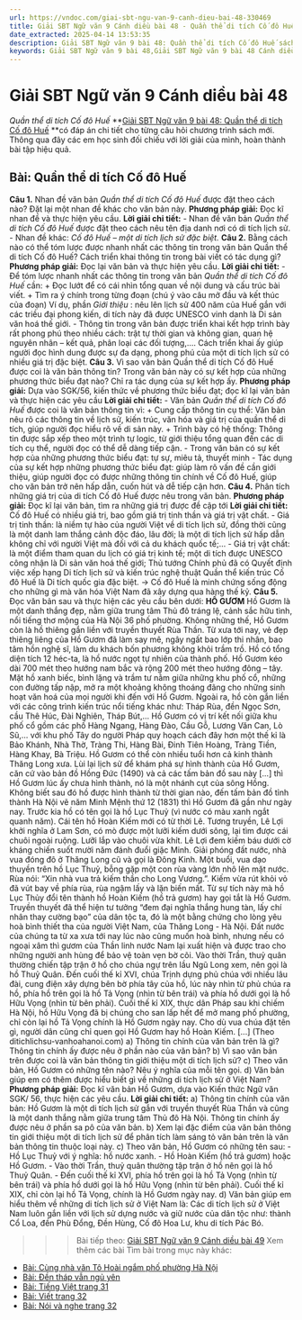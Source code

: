 ```yaml
---
url: https://vndoc.com/giai-sbt-ngu-van-9-canh-dieu-bai-48-330469
title: Giải SBT Ngữ văn 9 Cánh diều bài 48 - Quần thể di tích Cố đô Huế - VnDoc.com
date_extracted: 2025-04-14 13:53:35
description: Giải SBT Ngữ văn 9 bài 48: Quần thể di tích Cố đô Huế sách Cánh diều có đáp án chi tiết cho các bạn cùng tham khảo.
keywords: Giải SBT Ngữ văn 9 bài 48,Giải SBT Ngữ văn 9 bài 48 Cánh diều,Giải sách bài tập Ngữ văn CD lớp 9,Ngữ văn lớp 9 Cánh diều,giải bài tập ngữ văn lớp 9,bài Quần thể di tích Cố đô Huế,giải SBT ngữ văn 9 CD trang 24
---
```


# Giải SBT Ngữ văn 9 Cánh diều bài 48
 _Quần thể di tích Cố đô Huế_
**[Giải SBT Ngữ văn 9 bài 48: Quần thể di tích Cố đô Huế](<https://vndoc.com/giai-sbt-ngu-van-9-canh-dieu-bai-48-330469>) **có đáp án chi tiết cho từng câu hỏi chương trình sách mới. Thông qua đây các em học sinh đối chiếu với lời giải của mình, hoàn thành bài tập hiệu quả.
## Bài: Quần thể di tích Cố đô Huế
**Câu 1.** Nhan đề văn bản _Quần thể di tích Cố đô Huế_ được đặt theo cách nào? Đặt lại một nhan đề khác cho văn bản này.
**Phương pháp giải:**
Đọc kĩ nhan đề và thực hiện yêu cầu.
**Lời giải chi tiết:**
\- Nhan đề văn bản _Quần thể di tích Cố đô Huế_ được đặt theo cách nêu tên địa danh nơi có di tích lịch sử.
\- Nhan đề khác: _Cố đô Huế – một di tích lịch sử đặc biệt._
**Câu 2.** Bằng cách nào có thể tóm lược được nhanh nhất các thông tin trong văn bản Quần thể di tích Cố đô Huế? Cách triển khai thông tin trong bài viết có tác dụng gì?
**Phương pháp giải:**
Đọc lại văn bản và thực hiện yêu cầu.
**Lời giải chi tiết:**
\- Để tóm lược nhanh nhất các thông tin trong văn bản _Quần thể di tích Cố đô Huế_ cần:
\+ Đọc lướt để có cái nhìn tổng quan về nội dung và cấu trúc bài viết.
\+ Tìm ra ý chính trong từng đoạn \(chú ý vào câu mở đầu và kết thúc của đoạn\)
Ví dụ, phần _Giới thiệu_ : nêu lên lịch sử 400 năm của Huế gắn với các triều đại phong kiến, di tích này đã được UNESCO vinh danh là Di sản văn hoá thế giới.
\- Thông tin trong văn bản được triển khai kết hợp trình bày rất phong phú theo nhiều cách: trật tự thời gian và không gian, quan hệ nguyên nhân – kết quả, phân loại các đối tượng,.... Cách triển khai ấy giúp người đọc hình dung được sự đa dạng, phong phú của một di tích lịch sử có nhiều giá trị đặc biệt.
**Câu 3.** Vì sao văn bản Quần thể di tích Cố đô Huế được coi là văn bản thông tin? Trong văn bản này có sự kết hợp của những phương thức biểu đạt nào? Chỉ ra tác dụng của sự kết hợp ấy.
**Phương pháp giải:**
Dựa vào SGK/56, kiến thức về phương thức biểu đạt; đọc kĩ lại văn bản và thực hiện các yêu cầu
**Lời giải chi tiết:**
\- Văn bản _Quần thể di tích Cố đô Huế_ được coi là văn bản thông tin vì:
\+ Cung cấp thông tin cụ thể: Văn bản nêu rõ các thông tin về lịch sử, kiến trúc, văn hóa và giá trị của quần thể di tích, giúp người đọc hiểu rõ về di sản này.
\+ Trình bày có hệ thống: Thông tin được sắp xếp theo một trình tự logic, từ giới thiệu tổng quan đến các di tích cụ thể, người đọc có thể dễ dàng tiếp cận.
\- Trong văn bản có sự kết hợp của những phương thức biểu đạt: tự sự, miêu tả, thuyết minh
\- Tác dụng của sự kết hợp những phương thức biểu đạt: giúp làm rõ vấn đề cần giới thiệu, giúp người đọc có được những thông tin chính về Cố đô Huế, giúp cho văn bản trở nên hấp dẫn, cuốn hút và dễ tiếp cận hơn.
**Câu 4.** Phân tích những giá trị của di tích Cố đô Huế được nêu trong văn bản.
**Phương pháp giải:**
Đọc kĩ lại văn bản, tìm ra những giá trị được đề cập tới
**Lời giải chi tiết:**
Cố đô Huế có nhiều giá trị, bao gồm giá trị tinh thần và giá trị vật chất.
\- Giá trị tinh thần: là niềm tự hào của người Việt về di tích lịch sử, đồng thời cũng là một danh lam thắng cảnh độc đáo, lâu đời; là một di tích lịch sử hấp dẫn không chỉ với người Việt mà đối với cả du khách quốc tế;...
\- Giá trị vật chất: là một điểm tham quan du lịch có giá trị kinh tế; một di tích được UNESCO công nhận là Di sản văn hoá thế giới; Thủ tướng Chính phủ đã có Quyết định việc xếp hạng Di tích lịch sử và kiến trúc nghệ thuật Quần thể kiến trúc Cố đô Huế là Di tích quốc gia đặc biệt.
-> Cố đô Huế là minh chứng sống động cho những gì mà văn hóa Việt Nam đã xây dựng qua hàng thế kỷ.
**Câu 5.** Đọc văn bản sau và thực hiện các yêu cầu bên dưới:
**HỒ GƯƠM**
Hồ Gươm là một danh thắng đẹp, nằm giữa trung tâm Thủ đô tráng lệ, cảnh sắc hữu tình, nổi tiếng thơ mộng của Hà Nội 36 phố phường. Không những thế, Hồ Gươm còn là hồ thiêng gắn liền với truyền thuyết Rùa Thần. Từ xưa tới nay, vẻ đẹp thiêng liêng của Hồ Gươm đã làm say mê, ngây ngất bao lớp thi nhân, bao tâm hồn nghệ sĩ, làm du khách bốn phương không khỏi trầm trồ.
Hồ có tổng diện tích 12 héc-ta, là hồ nước ngọt tự nhiên của thành phố. Hồ Gươm kéo dài 700 mét theo hướng nam bắc và rộng 200 mét theo hướng đông – tây. Mặt hồ xanh biếc, bình lặng và trầm tư nằm giữa những khu phố cổ, những con đường tấp nập, mở ra một khoảng không thoáng đãng cho những sinh hoạt văn hoá của mọi người khi đến với Hồ Gươm. Ngoài ra, hồ còn gắn liền với các công trình kiến trúc nổi tiếng khác như: Tháp Rùa, đền Ngọc Sơn, cầu Thê Húc, Đài Nghiên, Tháp Bút,...
Hồ Gươm có vị trí kết nối giữa khu phố cổ gồm các phố Hàng Ngang, Hàng Đào, Cầu Gỗ, Lương Văn Can, Lò Sũ,... với khu phố Tây do người Pháp quy hoạch cách đây hơn một thế kỉ là Bảo Khánh, Nhà Thờ, Tràng Thi, Hàng Bài, Đinh Tiên Hoàng, Tràng Tiền, Hàng Khay, Bà Triệu.
Hồ Gươm có thể còn nhiều tuổi hơn cả kinh thành Thăng Long xưa. Lùi lại lịch sử để khám phá sự hình thành của Hồ Gươm, căn cứ vào bản đồ Hồng Đức \(1490\) và cả các tấm bản đồ sau này \[...\] thì Hồ Gươm lúc ấy chưa hình thành, nó là một nhánh cụt của sông Hồng. Không biết sau đó hồ được hình thành từ thời gian nào, đến tấm bản đồ tỉnh thành Hà Nội vẽ năm Minh Mệnh thứ 12 \(1831\) thì Hồ Gươm đã gần như ngày nay.
Trước kia hồ có tên gọi là hồ Lục Thuỷ \(vì nước có màu xanh ngắt quanh năm\). Cái tên hồ Hoàn Kiếm mới có từ thời Lê. Tương truyền, Lê Lợi khởi nghĩa ở Lam Sơn, có mò được một lưỡi kiếm dưới sông, lại tìm được cái chuôi ngoài ruộng. Lưỡi lắp vào chuôi vừa khít. Lê Lợi đem kiếm báu dưới cờ kháng chiến suốt mười năm đánh đuổi giặc Minh. Giải phóng đất nước, nhà vua đóng đô ở Thăng Long cũ và gọi là Đông Kinh. Một buổi, vua dạo thuyền trên hồ Lục Thuỷ, bỗng gặp một con rùa vàng lớn nhô lên mặt nước. Rùa nói: “Xin nhà vua trả kiếm thần cho Long Vương.”. Kiếm vừa rút khỏi vỏ đã vút bay về phía rùa, rùa ngậm lấy và lặn biến mất. Từ sự tích này mà hồ Lục Thủy đổi tên thành hồ Hoàn Kiếm \(hồ trả gươm\) hay gọi tắt là Hồ Gươm. Truyền thuyết đã thể hiện tư tưởng “đem đại nghĩa thắng hung tàn, lấy chí nhân thay cường bạo” của dân tộc ta, đó là một bằng chứng cho lòng yêu hoà bình thiết tha của người Việt Nam, của Thăng Long - Hà Nội. Đất nước của chúng ta từ xa xưa tới nay lúc nào cũng muốn hoà bình, nhưng nếu có ngoại xâm thì gươm của Thần linh nước Nam lại xuất hiện và được trao cho những người anh hùng để bảo vệ toàn vẹn bờ cõi.
Vào thời Trần, thuỷ quân thường chiến tập trận ở hồ cho chúa ngự trên lầu Ngũ Long xem, nên gọi là hồ Thuỷ Quân. Đến cuối thế kỉ XVI, chúa Trịnh dựng phủ chúa với nhiều lâu đài, cung điện xây dựng bên bờ phía tây của hồ, lúc này nhìn từ phủ chúa ra hồ, phía hồ trên gọi là hồ Tả Vọng \(nhìn từ bên trái\) và phía hồ dưới gọi là hồ Hữu Vọng \(nhìn từ bên phải\). Cuối thế kỉ XIX, thực dân Pháp sau khi chiếm Hà Nội, hồ Hữu Vọng đã bị chúng cho san lấp hết để mở mang phố phường, chỉ còn lại hồ Tả Vọng chính là Hồ Gươm ngày nay. Cho dù vua chúa đặt tên gì, người dân cũng chỉ quen gọi Hồ Gươm hay hồ Hoàn Kiếm. \[...\]
\(Theo ditichlichsu-vanhoahanoi.com\)
a\) Thông tin chính của văn bản trên là gì? Thông tin chính ấy được nêu ở phần nào của văn bản?
b\) Vì sao văn bản trên được coi là văn bản thông tin giới thiệu một di tích lịch sử?
c\) Theo văn bản, Hồ Gươm có những tên nào? Nêu ý nghĩa của mỗi tên gọi.
d\) Văn bản giúp em có thêm được hiểu biết gì về những di tích lịch sử ở Việt Nam?
**Phương pháp giải:**
Đọc kĩ văn bản Hồ Gươm, dựa vào Kiến thức Ngữ văn SGK/ 56, thực hiện các yêu cầu.
**Lời giải chi tiết:**
a\) Thông tin chính của văn bản: Hồ Gươm là một di tích lịch sử gắn với truyền thuyết Rùa Thần và cũng là một danh thắng nằm giữa trung tâm Thủ đô Hà Nội. Thông tin chính ấy được nêu ở phần sa pô của văn bản.
b\) Xem lại đặc điểm của văn bản thông tin giới thiệu một di tích lịch sử để phân tích làm sáng tỏ văn bản trên là văn bản thông tin thuộc loại này.
c\) Theo văn bản, Hồ Gươm có những tên sau:
\- Hồ Lục Thuỷ với ý nghĩa: hồ nước xanh.
\- Hồ Hoàn Kiếm \(hồ trả gươm\) hoặc Hồ Gươm.
\- Vào thời Trần, thuỷ quân thường tập trận ở hồ nên gọi là hồ Thuỷ Quân.
\- Đến cuối thế kỉ XVI, phía hồ trên gọi là hồ Tả Vọng \(nhìn từ bên trái\) và phía hồ dưới gọi là hồ Hữu Vọng \(nhìn từ bên phải\). Cuối thế kỉ XIX, chỉ còn lại hồ Tả Vọng, chính là Hồ Gươm ngày nay.
d\) Văn bản giúp em hiểu thêm về những di tích lịch sử ở Việt Nam là: Các di tích lịch sử ở Việt Nam luôn gắn liền với lịch sử dựng nước và giữ nước của dân tộc như: thành Cổ Loa, đền Phù Đổng, Đền Hùng, Cố đô Hoa Lư, khu di tích Pác Bó.
>>> Bài tiếp theo: [Giải SBT Ngữ văn 9 Cánh diều bài 49](<https://vndoc.com/giai-sbt-ngu-van-9-canh-dieu-bai-49-330471>)
Xem thêm các bài Tìm bài trong mục này khác:
  * [Bài: Cùng nhà văn Tô Hoài ngắm phố phường Hà Nội](</giai-sbt-ngu-van-9-canh-dieu-bai-49-330471>)
  * [Bài: Đền tháp vẫn ngủ yên](</giai-sbt-ngu-van-9-canh-dieu-bai-50-330473>)
  * [Bài: Tiếng Việt trang 31](</giai-sbt-ngu-van-9-canh-dieu-bai-51-330475>)
  * [Bài: Viết trang 32](</giai-sbt-ngu-van-9-canh-dieu-bai-52-330476>)
  * [Bài: Nói và nghe trang 32](</giai-sbt-ngu-van-9-canh-dieu-bai-53-330477>)

